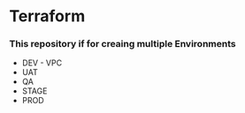 # Terraform
### This repository if for creaing multiple Environments
- DEV
       - VPC
- UAT
- QA
- STAGE
- PROD
